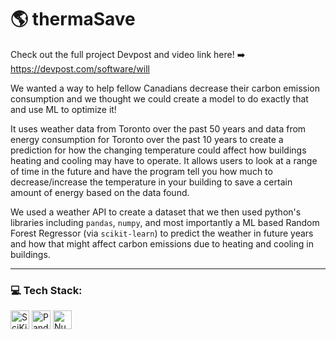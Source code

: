 # 🌎 thermaSave 

Check out the full project Devpost and video link here! ➡️ https://devpost.com/software/will

We wanted a way to help fellow Canadians decrease their carbon emission consumption and we thought we could create a model to do exactly that and use ML to optimize it!

It uses weather data from Toronto over the past 50 years and data from energy consumption for Toronto over the past 10 years to create a prediction for how the changing temperature could affect how buildings heating and cooling may have to operate. It allows users to look at a range of time in the future and have the program tell you how much to decrease/increase the temperature in your building to save a certain amount of energy based on the data found.

We used a weather API to create a dataset that we then used python's libraries including `pandas`, `numpy`, and most importantly a ML based Random Forest Regressor (via `scikit-learn`) to predict the weather in future years and how that might affect carbon emissions due to heating and cooling in buildings.

----

### 💻 Tech Stack: 
<img src="https://img.shields.io/badge/-scikitLearn-3499cd?style=flat&logo=scikitlearn&logoColor=F7931E" height="30" alt = "SciKitLearn" /> <img src="https://img.shields.io/badge/-pandas-150458?style=flat&logo=pandas&logoColor=white" height="30" alt = "Pandas" />
<img src="https://img.shields.io/badge/-NumPy-013243?style=flat&logo=numpy&logoColor=4dabcf" height="30" alt = "NumPy" />

